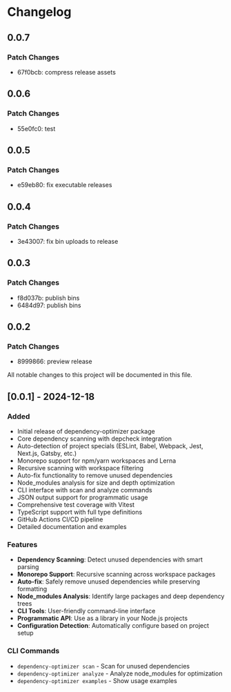 # Changelog

## 0.0.7

### Patch Changes

- 67f0bcb: compress release assets

## 0.0.6

### Patch Changes

- 55e0fc0: test

## 0.0.5

### Patch Changes

- e59eb80: fix executable releases

## 0.0.4

### Patch Changes

- 3e43007: fix bin uploads to release

## 0.0.3

### Patch Changes

- f8d037b: publish bins
- 6484d97: publish bins

## 0.0.2

### Patch Changes

- 8999866: preview release

All notable changes to this project will be documented in this file.

## [0.0.1] - 2024-12-18

### Added

- Initial release of dependency-optimizer package
- Core dependency scanning with depcheck integration
- Auto-detection of project specials (ESLint, Babel, Webpack, Jest, Next.js, Gatsby, etc.)
- Monorepo support for npm/yarn workspaces and Lerna
- Recursive scanning with workspace filtering
- Auto-fix functionality to remove unused dependencies
- Node_modules analysis for size and depth optimization
- CLI interface with scan and analyze commands
- JSON output support for programmatic usage
- Comprehensive test coverage with Vitest
- TypeScript support with full type definitions
- GitHub Actions CI/CD pipeline
- Detailed documentation and examples

### Features

- **Dependency Scanning**: Detect unused dependencies with smart parsing
- **Monorepo Support**: Recursive scanning across workspace packages
- **Auto-fix**: Safely remove unused dependencies while preserving formatting
- **Node_modules Analysis**: Identify large packages and deep dependency trees
- **CLI Tools**: User-friendly command-line interface
- **Programmatic API**: Use as a library in your Node.js projects
- **Configuration Detection**: Automatically configure based on project setup

### CLI Commands

- `dependency-optimizer scan` - Scan for unused dependencies
- `dependency-optimizer analyze` - Analyze node_modules for optimization
- `dependency-optimizer examples` - Show usage examples
